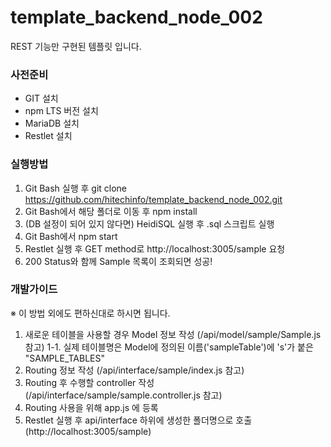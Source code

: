 # template_backend_node_002
REST 기능만 구현된 템플릿 입니다.

### 사전준비
- GIT 설치
- npm LTS 버전 설치
- MariaDB 설치
- Restlet 설치

### 실행방법
1. Git Bash 실행 후 git clone https://github.com/hitechinfo/template_backend_node_002.git
2. Git Bash에서 해당 폴더로 이동 후 npm install
3. (DB 설정이 되어 있지 않다면) HeidiSQL 실행 후 .sql 스크립트 실행
4. Git Bash에서 npm start
5. Restlet 실행 후 GET method로 http://localhost:3005/sample 요청
6. 200 Status와 함께 Sample 목록이 조회되면 성공!

### 개발가이드
※ 이 방법 외에도 편하신대로 하시면 됩니다.
1. 새로운 테이블을 사용할 경우 Model 정보 작성 (/api/model/sample/Sample.js 참고)
1-1. 실제 테이블명은 Model에 정의된 이름('sampleTable')에 's'가 붙은 "SAMPLE_TABLES"
2. Routing 정보 작성 (/api/interface/sample/index.js 참고)
3. Routing 후 수행할 controller 작성 (/api/interface/sample/sample.controller.js 참고)
4. Routing 사용을 위해 app.js 에 등록
5. Restlet 실행 후 api/interface 하위에 생성한 폴더명으로 호출 (http://localhost:3005/sample)
